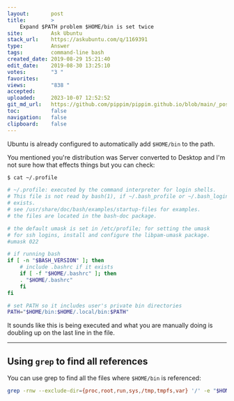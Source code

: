 ```yaml
---
layout:       post
title:        >
    Expand $PATH problem $HOME/bin is set twice
site:         Ask Ubuntu
stack_url:    https://askubuntu.com/q/1169391
type:         Answer
tags:         command-line bash
created_date: 2019-08-29 15:21:40
edit_date:    2019-08-30 13:25:10
votes:        "3 "
favorites:    
views:        "838 "
accepted:     
uploaded:     2023-10-07 12:52:52
git_md_url:   https://github.com/pippim/pippim.github.io/blob/main/_posts/2019/2019-08-29-Expand-_PATH-problem-_HOME_bin-is-set-twice.md
toc:          false
navigation:   false
clipboard:    false
---
```


Ubuntu is already configured to automatically add `$HOME/bin` to the path.

You mentioned you're distribution was Server converted to Desktop and I'm not sure how that effects things but you can check:



``` bash
$ cat ~/.profile

# ~/.profile: executed by the command interpreter for login shells.
# This file is not read by bash(1), if ~/.bash_profile or ~/.bash_login
# exists.
# see /usr/share/doc/bash/examples/startup-files for examples.
# the files are located in the bash-doc package.

# the default umask is set in /etc/profile; for setting the umask
# for ssh logins, install and configure the libpam-umask package.
#umask 022

# if running bash
if [ -n "$BASH_VERSION" ]; then
    # include .bashrc if it exists
    if [ -f "$HOME/.bashrc" ]; then
	. "$HOME/.bashrc"
    fi
fi

# set PATH so it includes user's private bin directories
PATH="$HOME/bin:$HOME/.local/bin:$PATH"
```

It sounds like this is being executed and what you are manually doing is doubling up on the last line in the file.


----------


## Using `grep` to find all references

You can use grep to find all the files where `$HOME/bin` is referenced:

``` bash
grep -rnw --exclude-dir={proc,root,run,sys,/tmp,tmpfs,var} '/' -e "$HOME/bin"
```
